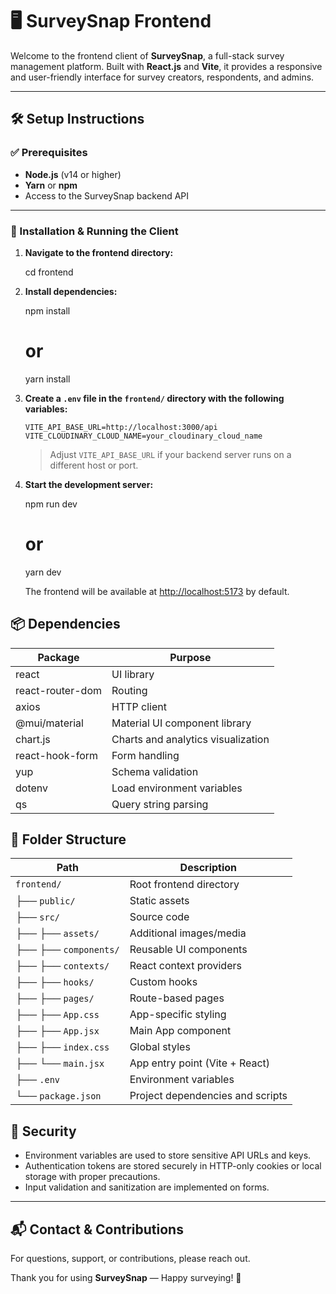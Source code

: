# 🖥️ SurveySnap Frontend

Welcome to the frontend client of **SurveySnap**, a full-stack survey management platform. Built with **React.js** and **Vite**, it provides a responsive and user-friendly interface for survey creators, respondents, and admins.

---

## 🛠️ Setup Instructions

### ✅ Prerequisites

- **Node.js** (v14 or higher)
- **Yarn** or **npm**
- Access to the SurveySnap backend API

---

### 🚀 Installation & Running the Client

1. **Navigate to the frontend directory:**

   cd frontend

2. **Install dependencies:**

   npm install

   # or

   yarn install

3. **Create a `.env` file in the `frontend/` directory with the following variables:**

   ```env
   VITE_API_BASE_URL=http://localhost:3000/api
   VITE_CLOUDINARY_CLOUD_NAME=your_cloudinary_cloud_name
   ```

   > Adjust `VITE_API_BASE_URL` if your backend server runs on a different host or port.

4. **Start the development server:**

   npm run dev

   # or

   yarn dev

   The frontend will be available at [http://localhost:5173](http://localhost:5173) by default.

## 📦 Dependencies

| Package          | Purpose                            |
| ---------------- | ---------------------------------- |
| react            | UI library                         |
| react-router-dom | Routing                            |
| axios            | HTTP client                        |
| @mui/material    | Material UI component library      |
| chart.js         | Charts and analytics visualization |
| react-hook-form  | Form handling                      |
| yup              | Schema validation                  |
| dotenv           | Load environment variables         |
| qs               | Query string parsing               |

## 📁 Folder Structure

| Path                  | Description                      |
| --------------------- | -------------------------------- |
| `frontend/`           | Root frontend directory          |
| ├── `public/`         | Static assets                    |
| ├── `src/`            | Source code                      |
| ├── ├── `assets/`     | Additional images/media          |
| ├── ├── `components/` | Reusable UI components           |
| ├── ├── `contexts/`   | React context providers          |
| ├── ├── `hooks/`      | Custom hooks                     |
| ├── ├── `pages/`      | Route-based pages                |
| ├── ├── `App.css`     | App-specific styling             |
| ├── ├── `App.jsx`     | Main App component               |
| ├── ├── `index.css`   | Global styles                    |
| ├── └── `main.jsx`    | App entry point (Vite + React)   |
| ├── `.env`            | Environment variables            |
| └── `package.json`    | Project dependencies and scripts |

## 🔐 Security

- Environment variables are used to store sensitive API URLs and keys.
- Authentication tokens are stored securely in HTTP-only cookies or local storage with proper precautions.
- Input validation and sanitization are implemented on forms.

---

## 📬 Contact & Contributions

For questions, support, or contributions, please reach out.

Thank you for using **SurveySnap** — Happy surveying! 🎉
